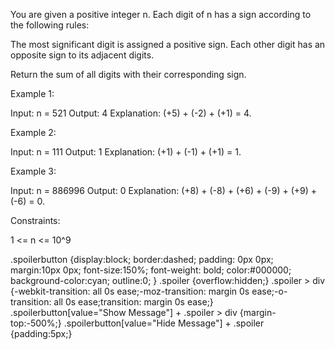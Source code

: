 You are given a positive integer n. Each digit of n has a sign according to
the following rules:


The most significant digit is assigned a positive sign.
Each other digit has an opposite sign to its adjacent digits.


Return the sum of all digits with their corresponding sign.


Example 1:


Input: n = 521
Output: 4
Explanation: (+5) + (-2) + (+1) = 4.


Example 2:


Input: n = 111
Output: 1
Explanation: (+1) + (-1) + (+1) = 1.


Example 3:


Input: n = 886996
Output: 0
Explanation: (+8) + (-8) + (+6) + (-9) + (+9) + (-6) = 0.



Constraints:


1 <= n <= 10^9



.spoilerbutton {display:block; border:dashed; padding: 0px 0px; margin:10px
0px; font-size:150%; font-weight: bold; color:#000000; background-color:cyan;
outline:0; 
}
.spoiler {overflow:hidden;}
.spoiler > div {-webkit-transition: all 0s ease;-moz-transition: margin 0s
ease;-o-transition: all 0s ease;transition: margin 0s ease;}
.spoilerbutton[value="Show Message"] + .spoiler > div {margin-top:-500%;}
.spoilerbutton[value="Hide Message"] + .spoiler {padding:5px;}




